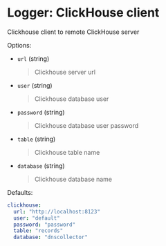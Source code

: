 
# Logger: ClickHouse client

Clickhouse client to remote ClickHouse server

Options:

* `url` (string)
  > Clickhouse server url

* `user` (string)
  > Clickhouse database user

* `password` (string)
  > Clickhouse database user password

* `table` (string)
  > Clickhouse table name

* `database` (string)
  > Clickhouse database name

Defaults:

```yaml
clickhouse:
  url: "http://localhost:8123"
  user: "default"
  password: "password"
  table: "records"
  database: "dnscollector"
```
